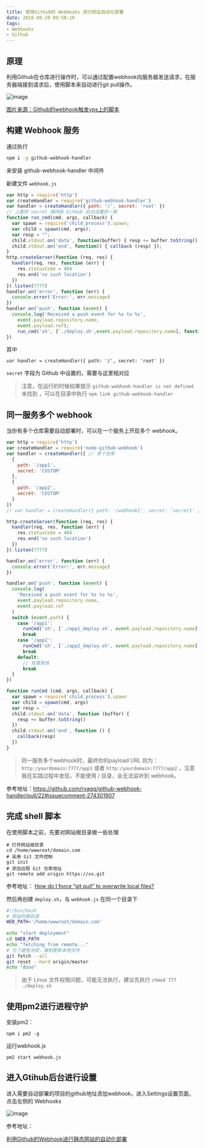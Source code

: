 ```yaml
---
title: 使用Github的 WebHooks 进行网站自动化部署
date: 2018-08-20 09:50:10
tags:
- Webhooks
- Github
---
```



## 原理
利用Github在仓库进行操作时，可以通过配置webhook向服务器发送请求，在服务器端接到请求后，使用脚本来自动进行git pull操作。

![image](http://wx3.sinaimg.cn/large/85f4065cgy1ftv5b4a0coj20uy0ly43u.jpg)

<!-- more -->

[图片来源：Github的webhook触发vps上的脚本](https://www.xiajunyi.com/pages/p41.html)

## 构建 Webhook 服务


通过执行
```bash
npm i -g github-webhook-handler
```
来安装  github-webhook-handler 中间件

新建文件 `webhook.js`

```js
var http = require('http')
var createHandler = require('github-webhook-handler')
var handler = createHandler({ path: '/', secret: 'root' })
// 上面的 secret 保持和 GitHub 后台设置的一致
function run_cmd(cmd, args, callback) {
  var spawn = require('child_process').spawn;
  var child = spawn(cmd, args);
  var resp = "";
  child.stdout.on('data', function(buffer) { resp += buffer.toString(); });
  child.stdout.on('end', function() { callback (resp) });
}
http.createServer(function (req, res) {
  handler(req, res, function (err) {
    res.statusCode = 404
    res.end('no such location')
  })
}).listen(7777)
handler.on('error', function (err) {
  console.error('Error:', err.message)
})
handler.on('push', function (event) {
  console.log('Received a push event for %s to %s',
    event.payload.repository.name,
    event.payload.ref);
    run_cmd('sh', ['./deploy.sh',event.payload.repository.name], function(text){ console.log(text) });
})
```

其中 
```
var handler = createHandler({ path: '/', secret: 'root' })
```

`secret` 字段为 Github 中设置的，需要与这里相对应


> 注意，在运行的时候如果提示 `github-webhook-handler is not defined` 未找到 ，可以在目录中执行 `npm link github-webhook-handler`

## 同一服务多个 webhook

当你有多个仓库需要自动部署时，可以在一个服务上开启多个 webhook。

```js
var http = require('http')
var createHandler = require('node-github-webhook')
var handler = createHandler([ // 多个仓库
  {
    path: '/app1',
    secret: 'CUSTOM'
  },
  {
    path: '/app2',
    secret: 'CUSTOM'
  }
])
// var handler = createHandler({ path: '/webhook1', secret: 'secret1' }) // 单个仓库

http.createServer(function (req, res) {
  handler(req, res, function (err) { 
    res.statusCode = 404
    res.end('no such location')
  })
}).listen(7777)

handler.on('error', function (err) {
  console.error('Error:', err.message)
})

handler.on('push', function (event) {
  console.log(
    'Received a push event for %s to %s',
    event.payload.repository.name,
    event.payload.ref
  )
  switch (event.path) {
    case '/app1':
      runCmd('sh', ['./app1_deploy.sh', event.payload.repository.name], function (text) { console.log(text) })
      break
    case '/app2':
      runCmd('sh', ['./app2_deploy.sh', event.payload.repository.name], function (text) { console.log(text) })
      break
    default:
      // 处理其他
      break
  }
})

function runCmd (cmd, args, callback) {
  var spawn = require('child_process').spawn
  var child = spawn(cmd, args)
  var resp = ''
  child.stdout.on('data', function (buffer) {
    resp += buffer.toString()
  })
  child.stdout.on('end', function () {
    callback(resp)
  })
}
```


> 同一服务多个webhook时，最终你的payload URL 则为：`http:/yourdomain:7777/app1` 或者 `http:/yourdomain:7777/app2` ，注意我在实践过程中发现，不能使用 / 目录，会无法监听到 webhook。

参考地址：https://github.com/rvagg/github-webhook-handler/pull/22#issuecomment-274301907

## 完成 shell 脚本

在使用脚本之前，先要对网站根目录做一些处理

```
# 打开网站根目录
cd /home/wwwroot/domain.com
# 采用 Git 文件控制
git init
# 添加远程 Git 仓库地址
git remote add origin https://xx.git 
```

参考地址：
[How do I force “git pull” to overwrite local files?](https://stackoverflow.com/questions/1125968/how-do-i-force-git-pull-to-overwrite-local-files)

然后再创建 `deploy.sh`，与 `webhook.js` 在同一个目录下

```bash
#!/bin/bash
# 网站的根目录
WEB_PATH='/home/wwwroot/domain.com'
 
echo "start deployment"
cd $WEB_PATH
echo "fetching from remote..."
# 为了避免冲突，强制更新本地文件
git fetch --all
git reset --hard origin/master
echo "done"
```

> 由于 Linux 文件权限问题，可能无法执行，建议先执行 `chmod 777 ./deploy.sh`

## 使用pm2进行进程守护

安装pm2：
```
npm i pm2 -g
```

运行webhook.js
```
pm2 start webhook.js
```


## 进入Gtihub后台进行设置

进入需要自动部署的项目的github地址添加webhook，进入Settings设置页面，点击左侧的 Webhooks

![image](http://wx2.sinaimg.cn/large/85f4065cgy1ftv4wb3sbsj21jy172gtd.jpg)


参考地址：

[利用Github的Webhook进行静态网站的自动化部署](http://zhuxiblog.com/2017/03/13/Github-webhook-vps/)


